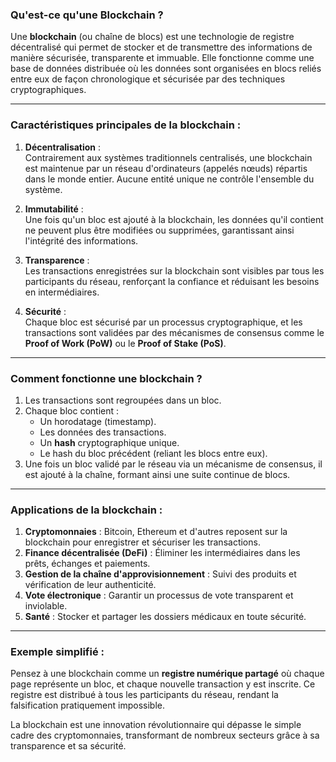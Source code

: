 ### **Qu'est-ce qu'une Blockchain ?**

Une **blockchain** (ou chaîne de blocs) est une technologie de registre décentralisé qui permet de stocker et de transmettre des informations de manière sécurisée, transparente et immuable. Elle fonctionne comme une base de données distribuée où les données sont organisées en blocs reliés entre eux de façon chronologique et sécurisée par des techniques cryptographiques.

---

### **Caractéristiques principales de la blockchain** :

1. **Décentralisation** :  
    Contrairement aux systèmes traditionnels centralisés, une blockchain est maintenue par un réseau d'ordinateurs (appelés nœuds) répartis dans le monde entier. Aucune entité unique ne contrôle l'ensemble du système.
    
2. **Immutabilité** :  
    Une fois qu'un bloc est ajouté à la blockchain, les données qu'il contient ne peuvent plus être modifiées ou supprimées, garantissant ainsi l'intégrité des informations.
    
3. **Transparence** :  
    Les transactions enregistrées sur la blockchain sont visibles par tous les participants du réseau, renforçant la confiance et réduisant les besoins en intermédiaires.
    
4. **Sécurité** :  
    Chaque bloc est sécurisé par un processus cryptographique, et les transactions sont validées par des mécanismes de consensus comme le **Proof of Work (PoW)** ou le **Proof of Stake (PoS)**.
    

---

### **Comment fonctionne une blockchain ?**

1. Les transactions sont regroupées dans un bloc.
2. Chaque bloc contient :
    - Un horodatage (timestamp).
    - Les données des transactions.
    - Un **hash** cryptographique unique.
    - Le hash du bloc précédent (reliant les blocs entre eux).
3. Une fois un bloc validé par le réseau via un mécanisme de consensus, il est ajouté à la chaîne, formant ainsi une suite continue de blocs.

---

### **Applications de la blockchain** :

1. **Cryptomonnaies** : Bitcoin, Ethereum et d'autres reposent sur la blockchain pour enregistrer et sécuriser les transactions.
2. **Finance décentralisée (DeFi)** : Éliminer les intermédiaires dans les prêts, échanges et paiements.
3. **Gestion de la chaîne d'approvisionnement** : Suivi des produits et vérification de leur authenticité.
4. **Vote électronique** : Garantir un processus de vote transparent et inviolable.
5. **Santé** : Stocker et partager les dossiers médicaux en toute sécurité.

---

### **Exemple simplifié** :

Pensez à une blockchain comme un **registre numérique partagé** où chaque page représente un bloc, et chaque nouvelle transaction y est inscrite. Ce registre est distribué à tous les participants du réseau, rendant la falsification pratiquement impossible.

La blockchain est une innovation révolutionnaire qui dépasse le simple cadre des cryptomonnaies, transformant de nombreux secteurs grâce à sa transparence et sa sécurité.